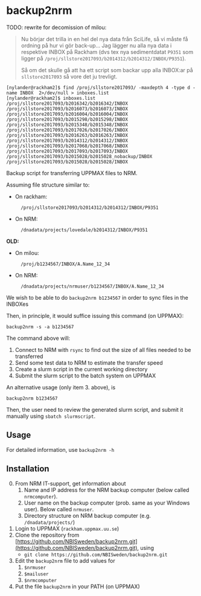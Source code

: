 # backup2nrm

TODO: rewrite for decomission of milou:

> Nu börjar det trilla in en hel del nya data från SciLife,
> så vi måste få ordning på hur vi gör back-up… 
> Jag lägger nu alla nya data i respektive INBOX på Rackham
> (dvs tex nya sedimentdatat `P9351` som ligger på
> `/proj/sllstore2017093/b2014312/b2014312/INBOX/P9351`).
> 
> Så om det skulle gå att ha ett script som backar upp alla
> INBOX:ar på `sllstore2017093`
> så vore det ju trevligt. 

    [nylander@rackham2]$ find /proj/sllstore2017093/ -maxdepth 4 -type d -name INBOX  2>/dev/null > inboxes.list
    [nylander@rackham2]$ inboxes.list
    /proj/sllstore2017093/b2016342/b2016342/INBOX
    /proj/sllstore2017093/b2016073/b2016073/INBOX
    /proj/sllstore2017093/b2016004/b2016004/INBOX
    /proj/sllstore2017093/b2015298/b2015298/INBOX
    /proj/sllstore2017093/b2015348/b2015348/INBOX
    /proj/sllstore2017093/b2017026/b2017026/INBOX
    /proj/sllstore2017093/b2016263/b2016263/INBOX
    /proj/sllstore2017093/b2014312/b2014312/INBOX
    /proj/sllstore2017093/b2017068/b2017068/INBOX
    /proj/sllstore2017093/b2017093/b2017093/INBOX
    /proj/sllstore2017093/b2015028/b2015028_nobackup/INBOX
    /proj/sllstore2017093/b2015028/b2015028/INBOX






Backup script for transferring UPPMAX files to NRM.

Assuming file structure similar to:

- On rackham:

        /proj/sllstore2017093/b2014312/b2014312/INBOX/P9351

- On NRM:

        /dnadata/projects/lovedale/b2014312/INBOX/P9351


**OLD:**

- On milou:

        /proj/b1234567/INBOX/A.Name_12_34

- On NRM:

        /dnadata/projects/nrmuser/b1234567/INBOX/A.Name_12_34


We wish to be able to do `backup2nrm b1234567` in order to sync files in the INBOXes

Then, in principle, it would suffice issuing this command (on UPPMAX):

    backup2nrm -s -a b1234567

The command above will:

1. Connect to NRM with `rsync` to find out the size of all files needed to be transferred
2. Send some test data to NRM to estimate the transfer speed
3. Create a slurm script in the current working directory
4. Submit the slurm script to the batch system on UPPMAX

An alternative usage (only item 3. above), is 

    backup2nrm b1234567

Then, the user need to review the generated slurm script, and submit it manually
using `sbatch slurmscript`.


## Usage

For detailed information, use `backup2nrm -h`

## Installation

0. From NRM IT-support, get information about
    1. Name and IP address for the NRM backup computer (below called `nrmcomputer`).
    2. User name on the backup computer (prob. same as your Windows user). Below called `nrmuser`.
    3. Directory structure on NRM backup computer (e.g. `/dnadata/projects/`)
1. Login to UPPMAX (`rackham.uppmax.uu.se`)
2. Clone the repository from [https://github.com/NBISweden/backup2nrm.git](https://github.com/NBISweden/backup2nrm.git), using
    - `git clone https://github.com/NBISweden/backup2nrm.git`
3. Edit the `backup2nrm` file to add values for
    1. `$nrmuser`
    2. `$mailuser`
    3. `$nrmcomputer`
4. Put the file `backup2nrm` in your PATH (on UPPMAX)
